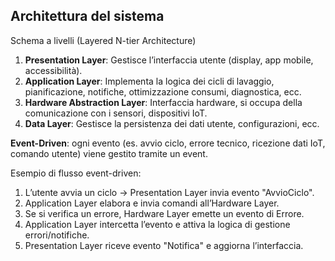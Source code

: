 ## Architettura del sistema
Schema a livelli (Layered N-tier Architecture)

1. **Presentation Layer**: Gestisce l’interfaccia utente (display, app mobile, accessibilità).
2. **Application Layer**: Implementa la logica dei cicli di lavaggio, pianificazione, notifiche, ottimizzazione consumi, diagnostica, ecc.
3. **Hardware Abstraction Layer**: Interfaccia hardware, si occupa della comunicazione con i sensori, dispositivi IoT.
4. **Data Layer**: Gestisce la persistenza dei dati utente, configurazioni, ecc.

**Event-Driven**:
ogni evento (es. avvio ciclo, errore tecnico, ricezione dati IoT, comando utente) viene gestito tramite un event.

Esempio di flusso event-driven:
1. L’utente avvia un ciclo → Presentation Layer invia evento "AvvioCiclo".
2. Application Layer elabora e invia comandi all’Hardware Layer.
3. Se si verifica un errore, Hardware Layer emette un evento di Errore.
4. Application Layer intercetta l’evento e attiva la logica di gestione errori/notifiche.
5. Presentation Layer riceve evento "Notifica" e aggiorna l’interfaccia.
